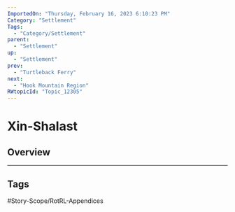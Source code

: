 ```yaml
---
ImportedOn: "Thursday, February 16, 2023 6:10:23 PM"
Category: "Settlement"
Tags:
  - "Category/Settlement"
parent:
  - "Settlement"
up:
  - "Settlement"
prev:
  - "Turtleback Ferry"
next:
  - "Hook Mountain Region"
RWtopicId: "Topic_12305"
---
```

# Xin-Shalast
## Overview

---
## Tags
#Story-Scope/RotRL-Appendices

